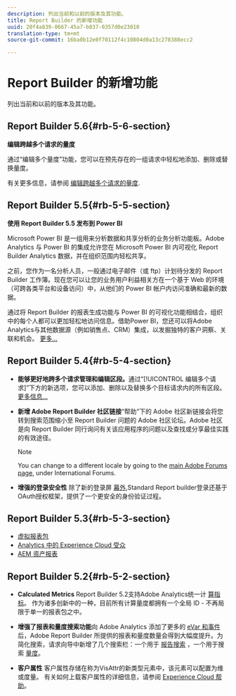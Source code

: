 ```yaml
---
description: 列出当前和以前的版本及其功能。
title: Report Builder 的新增功能
uuid: 20f4a839-0667-45a7-b037-0357d0e23010
translation-type: tm+mt
source-git-commit: 16ba0b12e0f70112f4c10804d0a13c278388ecc2

---
```



# Report Builder 的新增功能

列出当前和以前的版本及其功能。

## Report Builder 5.6{#rb-5-6-section}

**编辑跨越多个请求的量度**

通过“编辑多个量度”功能，您可以在预先存在的一组请求中轻松地添加、删除或替换量度。

有关更多信息，请参阅 [编辑跨越多个请求的量度](/help/analyze/report-builder/manage-requests/edit-multiple-metrics.md).

## Report Builder 5.5{#rb-5-5-section}

**使用 Report Builder 5.5 发布到 Power BI**

Microsoft Power BI 是一组用来分析数据和共享分析的业务分析功能板。Adobe Analytics 与 Power BI 的集成允许您在 Microsoft Power BI 内可视化 Report Builder Analytics 数据，并在组织范围内轻松共享。

之前，您作为一名分析人员，一般通过电子邮件（或 ftp）计划待分发的 Report Builder 工作簿。现在您可以让您的业务用户利益相关方在一个基于 Web 的环境（可跨各类平台和设备访问）中，从他们的 Power BI 帐户内访问准确和最新的数据。

通过将 Report Builder 的报表生成功能与 Power BI 的可视化功能相结合，组织中的每个人都可以更加轻松地访问信息。借助Power BI，您还可以将Adobe Analytics与其他数据源（例如销售点、CRM）集成，以发掘独特的客户洞察、关联和机会。 [更多...](/help/analyze/report-builder/c-publish-power-bi/power-bi.md)

## Report Builder 5.4{#rb-5-4-section}

* **能够更好地跨多个请求管理和编辑区段。**&#x200B;通过“[!UICONTROL 编辑多个请求]”下方的新选项，您可以添加、删除以及替换多个目标请求内的所有区段。[更多信息...](/help/analyze/report-builder/data-requests/segmentation.md#section_C3D63FCBE1A94369A319243313B03C93)

* **新增 Adobe Report Builder 社区链接**“帮助”下的 Adobe 社区新链接会将您转到搜索范围缩小至 Report Builder 问题的 Adobe 社区论坛。Adobe 社区是向 Report Builder 同行询问有关该应用程序的问题以及查找或分享最佳实践的有效途径。

   >[!NOTE]
   >
   >You can change to a different locale by going to the [main Adobe Forums page](https://forums.adobe.com/welcome), under International Forums.

* **增强的登录安全性** 除了新的登录屏 [幕外](/help/analyze/report-builder/setup/login.md),Standard Report builder登录还基于OAuth授权框架，提供了一个更安全的身份验证过程。

## Report Builder 5.3{#rb-5-3-section}

* [虚拟报表包](https://marketing.adobe.com/resources/help/en_US/reference/virtual-report-suites.html)
* [Analytics 中的 Experience Cloud 受众](https://marketing.adobe.com/resources/help/en_US/mcloud/mc-audiences-aam.html)
* [AEM 资产报表](https://marketing.adobe.com/resources/help/en_US/reference/aem-assets-reporting.html)

## Report Builder 5.2{#rb-5-2-section}

* **Calculated Metrics** Report Builder 5.2支持Adobe Analytics统一计 [算指标](/help/analyze/report-builder/layout/c-metrics-dimensions/calculated-metrics.md)。 作为诸多创新中的一种，目前所有计算量度都拥有一个全局 ID - 不再局限于单一的报表包之中。

* **增强了报表和量度搜索功能**&#x200B;向 Adobe Analytics 添加了更多的 [eVar 和事件](https://marketing.adobe.com/resources/help/en_US/sc/implement/evars_events.html)后，Adobe Report Builder 所提供的报表和量度数量会得到大幅度提升。为简化搜索，请求向导中新增了几个搜索栏：一个用于 [报告搜索](/help/analyze/report-builder/data-requests/c-report-types/select-report-types.md) ，一个用于搜索 [量度](/help/analyze/report-builder/layout/c-metrics-dimensions/t-add-metrics-and-dimensions.md)。

* **客户属性** 客户属性存储在称为VisAttr的新类型元素中，该元素可以配置为维或度量。 有关如何上载客户属性的详细信息，请参阅 [Experience Cloud 帮助](https://marketing.adobe.com/resources/help/en_US/mcloud/attributes.html)。

